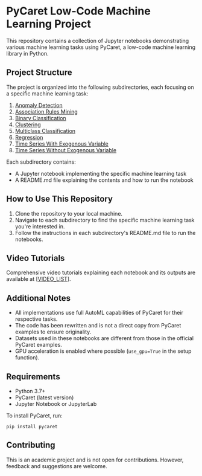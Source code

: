 # PyCaret Low-Code Machine Learning Project

This repository contains a collection of Jupyter notebooks demonstrating various machine learning tasks using PyCaret, a low-code machine learning library in Python.

## Project Structure

The project is organized into the following subdirectories, each focusing on a specific machine learning task:

1. [Anomaly Detection](./Anomaly%20Detection)
2. [Association Rules Mining](./Association%20Rules%20Mining)
3. [Binary Classification](./Binary%20Classification)
4. [Clustering](./Clustering)
5. [Multiclass Classification](./Multiclass%20Classification)
6. [Regression](./Regression)
7. [Time Series With Exogenous Variable](./Time%20Series%20With%20Exogenous%20Variable)
8. [Time Series Without Exogenous Variable](./Time%20Series%20Without%20Exogenous%20Variable)

Each subdirectory contains:
- A Jupyter notebook implementing the specific machine learning task
- A README.md file explaining the contents and how to run the notebook


## How to Use This Repository

1. Clone the repository to your local machine.
2. Navigate to each subdirectory to find the specific machine learning task you're interested in.
3. Follow the instructions in each subdirectory's README.md file to run the notebooks.

## Video Tutorials

Comprehensive video tutorials explaining each notebook and its outputs are available at [[VIDEO_LIST](https://drive.google.com/drive/folders/1I4UoulykIRSsZKDHT7kpR4CeIKg0TaEk?usp=drive_link)].

## Additional Notes

- All implementations use full AutoML capabilities of PyCaret for their respective tasks.
- The code has been rewritten and is not a direct copy from PyCaret examples to ensure originality.
- Datasets used in these notebooks are different from those in the official PyCaret examples.
- GPU acceleration is enabled where possible (`use_gpu=True` in the setup function).

## Requirements

- Python 3.7+
- PyCaret (latest version)
- Jupyter Notebook or JupyterLab

To install PyCaret, run:
```
pip install pycaret
```

## Contributing

This is an academic project and is not open for contributions. However, feedback and suggestions are welcome.


